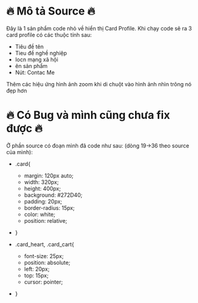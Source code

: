 # 🔥 Mô tả Source 🔥
Đây là 1 sản phẩm code nhỏ về hiển thị Card Profile. Khi chạy code sẽ ra 3 card profile có các thuộc tính sau:
* Tiêu đề tên
* Tieu đề nghề nghiệp
* Iocn mạng xã hội
* ên sản phẩm
* Nút: Contac Me

Thêm các hiệu ứng hình ảnh zoom khi di chuột vào hình ảnh nhìn trông nó đẹp hơn    


# 🔥 Có Bug và mình cũng chưa fix được 🔥
Ở phần source có đoạn mình đã code như sau: (dòng 19->36 theo source của mình):
- .card{  
   -    margin: 120px auto; 
   *    width: 320px; 
   *    height: 400px; 
   *    background: #272D40; 
   *    padding: 20px; 
   *    border-radius: 15px; 
   *    color: white; 
   *    position: relative; 
- }

- .card_heart, .card_cart{ 
   *    font-size: 25px; 
   *    position: absolute; 
   *    left: 20px; 
   *   top: 15px; 
   *   cursor: pointer; 
- }
